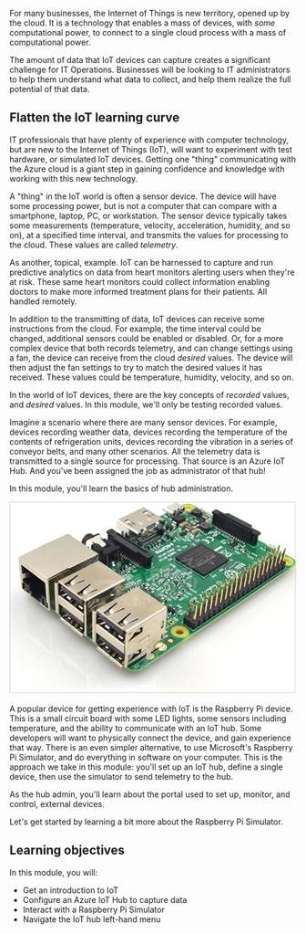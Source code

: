 For many businesses, the Internet of Things is new territory, opened up by the cloud. It is a technology that enables a mass of devices, with _some_ computational power, to connect to a single cloud process with a mass of computational power.

The amount of data that IoT devices can capture creates a significant  challenge for IT Operations. Businesses will be looking to IT administrators to help them understand what data to collect, and help them realize the full potential of that data.

## Flatten the IoT learning curve

IT professionals that have plenty of experience with computer technology, but are new to the Internet of Things (IoT), will want to experiment with test hardware, or simulated IoT devices. Getting one "thing" communicating with the Azure cloud is a giant step in gaining confidence and knowledge with working with this new technology.

A "thing" in the IoT world is often a sensor device. The device will have some processing power, but is not a computer that can compare with a smartphone, laptop, PC, or workstation. The sensor device typically takes some measurements (temperature, velocity, acceleration, humidity, and so on), at a specified time interval, and transmits the values for processing to the cloud. These values are called _telemetry_.

As another, topical, example. IoT can be harnessed to capture and run predictive analytics on data from heart monitors alerting users when they're at risk. These same heart monitors could collect information
enabling doctors to make more informed treatment plans for their patients. All handled remotely.

In addition to the transmitting of data, IoT devices can receive some instructions from the cloud. For example, the time interval could be changed, additional sensors could be enabled or disabled. Or, for a more complex device that both records telemetry, and can change settings using a fan, the device can receive from the cloud _desired_ values. The device will then adjust the fan settings to try to match the desired values it has received. These values could be temperature, humidity, velocity, and so on.

In the world of IoT devices, there are the key concepts of _recorded_ values, and _desired_ values. In this module, we'll only be testing recorded values.

Imagine a scenario where there are many sensor devices. For example, devices recording weather data, devices recording the temperature of the contents of refrigeration units, devices recording the vibration in a series of conveyor belts, and many other scenarios. All the telemetry data is transmitted to a single source for processing. That source is an Azure IoT Hub. And you've been assigned the job as administrator of that hub!

In this module, you'll learn the basics of hub administration.

[![Photograph of a Raspberry Pi device](../media/raspberrypi.png)](../media/raspberrypi.png#lightbox)

A popular device for getting experience with IoT is the Raspberry Pi device. This is a small circuit board with some LED lights, some sensors including temperature, and the ability to communicate with an IoT hub. Some developers will want to physically connect the device, and gain experience that way. There is an even simpler alternative, to use Microsoft's Raspberry Pi Simulator, and do everything in software on your computer. This is the approach we take in this module: you'll set up an IoT hub, define a single device, then use the simulator to send telemetry to the hub.

As the hub admin, you'll learn about the portal used to set up, monitor, and control, external devices.

Let's get started by learning a bit more about the Raspberry Pi Simulator.

## Learning objectives

In this module, you will:

- Get an introduction to IoT  
- Configure an Azure IoT Hub to capture data
- Interact with a Raspberry Pi Simulator
- Navigate the IoT hub left-hand menu
  

